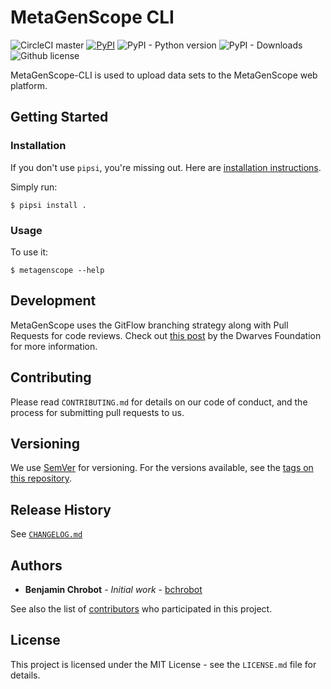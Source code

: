# MetaGenScope CLI

![CircleCI master](https://img.shields.io/circleci/project/github/LongTailBio/python-metagenscope/master.svg)
[![PyPI](https://img.shields.io/pypi/v/metagenscope.svg)](https://pypi.org/project/metagenscope/)
![PyPI - Python version](https://img.shields.io/pypi/pyversions/metagenscope.svg)
![PyPI - Downloads](https://img.shields.io/pypi/dm/metagenscope.svg)
![Github license](https://img.shields.io/github/license/longtailbio/python-metagenscope.svg)

MetaGenScope-CLI is used to upload data sets to the MetaGenScope web platform.

## Getting Started

### Installation

If you don't use `pipsi`, you're missing out.
Here are [installation instructions](https://github.com/mitsuhiko/pipsi#readme).

Simply run:

    $ pipsi install .


### Usage

To use it:

    $ metagenscope --help

## Development

MetaGenScope uses the GitFlow branching strategy along with Pull Requests for code reviews. Check out [this post](https://devblog.dwarvesf.com/post/git-best-practices/) by the Dwarves Foundation for more information.

## Contributing

Please read `CONTRIBUTING.md` for details on our code of conduct, and the process for submitting pull requests to us.

## Versioning

We use [SemVer](http://semver.org/) for versioning. For the versions available, see the [tags on this repository][project-tags].

## Release History

See [`CHANGELOG.md`](CHANGELOG.md)

## Authors

* **Benjamin Chrobot** - _Initial work_ - [bchrobot](https://github.com/bchrobot)

See also the list of [contributors][contributors] who participated in this project.

## License

This project is licensed under the MIT License - see the `LICENSE.md` file for details.


[project-tags]: https://github.com/longtailbio/python-metagenscope/tags
[contributors]: https://github.com/longtailbio/python-metagenscope/contributors
